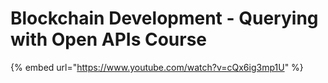 # Blockchain Development - Querying with Open APIs Course


{% embed url="https://www.youtube.com/watch?v=cQx6ig3mp1U" %}